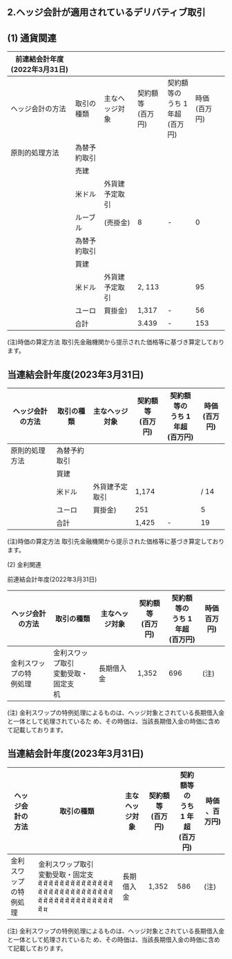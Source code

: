 ## 2.ヘッジ会計が適用されているデリバティブ取引

## (1) 通貨関連

| 前連結会計年度(2022年3月31日) |        |         |               |                           |             |  |
|---------------------|--------|---------|---------------|---------------------------|-------------|--|
| ヘッジ会計の方法            | 取引の種類  | 主なヘッジ対象 | 契約額等<br>(百万円) | 契約額等の<br>うち 1 年超<br>(百万円) | 時価<br>(百万円) |  |
| 原則的処理方法             | 為替予約取引 |         |               |                           |             |  |
|                     | 売建     |         |               |                           |             |  |
|                     | 米ドル    | 外貨建予定取引 |               |                           |             |  |
|                     | ルーブル   | (売掛金)   | 8             | -                         | 0           |  |
|                     | 為替予約取引 |         |               |                           |             |  |
|                     | 買建     |         |               |                           |             |  |
|                     | 米ドル    | 外貨建予定取引 | 2, 113        |                           | 95          |  |
|                     | ユーロ    | 買掛金)    | 1,317         | -                         | 56          |  |
|                     | 습計     |         | 3.439         | -                         | 153         |  |

(注)時価の算定方法 取引先金融機関から提示された価格等に基づき算定しております。

## 当連結会計年度(2023年3月31日)

| ヘッジ会計の方法 | 取引の種類  | 主なヘッジ対象 | 契約額等<br>(百万円) | 契約額等の<br>うち 1 年超<br>(百万円) | 時価<br>(百万円) |
|----------|--------|---------|---------------|---------------------------|-------------|
| 原則的処理方法  | 為替予約取引 |         |               |                           |             |
|          | 買建     |         |               |                           |             |
|          | 米ドル    | 外貨建予定取引 | 1,174         |                           | / 14        |
|          | ユーロ    | 買掛金)    | 251           |                           | 5           |
|          | 습計     |         | 1,425         | -                         | 19          |

(注)時価の算定方法 取引先金融機関から提示された価格等に基づき算定しております。

(2) 金利関連

前連結会計年度(2022年3月31日)

| ヘッジ会計の方法        | 取引の種類                     | 主なヘッジ対象 | 契約額等<br>(百万円) | 契約額等の<br>うち 1 年超<br>(百万円) | 時価<br>百万円) |
|-----------------|---------------------------|---------|---------------|---------------------------|------------|
| 金利スワップの特<br>例処理 | 金利スワップ取引<br>変動受取・固定支<br>机 | 長期借入金   | 1,352         | 696                       | (注)        |

(注) 金利スワップの特例処理によるものは、ヘッジ対象とされている長期借入金と一体として処理されているた め、その時価は、当該長期借入金の時価に含めて記載しております。

## 当連結会計年度(2023年3月31日)

| ヘッジ会計の方法        | 取引の種類                                                                                                                                                                                                 | 主なヘッジ対象 | 契約額等<br>(百万円) | 契約額等の<br>うち 1 年超<br>(百万円) | 時価<br>、百万円) |
|-----------------|-------------------------------------------------------------------------------------------------------------------------------------------------------------------------------------------------------|---------|---------------|---------------------------|-------------|
| 金利スワップの特<br>例処理 | 金利スワップ取引<br>変動受取・固定支<br>में में में में में में में में में में में में में में में में में में में में में में में में में में में में में में में में में में में में में में में में में में में म | 長期借入金   | 1,352         | 586                       | (注)         |

(注) 金利スワップの特例処理によるものは、ヘッジ対象とされている長期借入金と一体として処理されているた め、その時価は、当該長期借入金の時価に含めて記載しております。